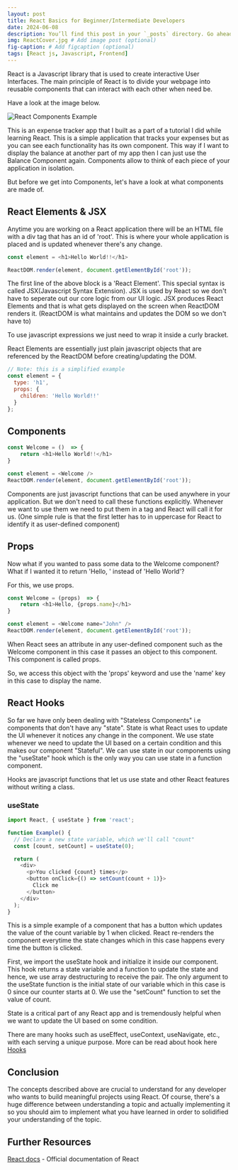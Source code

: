 ```yaml
---
layout: post
title: React Basics for Beginner/Intermediate Developers
date: 2024-06-08
description: You’ll find this post in your `_posts` directory. Go ahead and edit it and re-build the site to see your changes. # Add post description (optional)
img: ReactCover.jpg # Add image post (optional)
fig-caption: # Add figcaption (optional)
tags: [React js, Javascript, Frontend]
---
```



React is a Javascript library that is used to create interactive User Interfaces. The main principle of React is to divide your webpage into reusable components that can interact with each other when need be.

Have a look at the image below.

![React Components Example]({{site.baseurl}}/assets/img/react-components.png)

This is an expense tracker app that I built as a part of a tutorial I did while learning React. This is a simple application that tracks your expenses but as you can see each functionality has its own component. This way if I want to display the balance at another part of my app then I can just use the Balance Component again. Components allow to think of each piece of your application in isolation.

But before we get into Components, let's have a look at what components are made of.

## React Elements & JSX

Anytime you are working on a React application there will be an HTML file with a div tag that has an id of 'root'. This is where your whole application is placed and is updated whenever there's any change.

```javascript
const element = <h1>Hello World!!</h1>

ReactDOM.render(element, document.getElementById('root'));
```

The first line of the above block is a 'React Element'. This special syntax is called JSX(Javascript Syntax Extension). JSX is used by React so we don't have to seperate out our core logic from our UI logic. JSX produces React Elements and that is what gets displayed on the screen when ReactDOM renders it. (ReactDOM is what maintains and updates the DOM so we don't have to)

To use javascript expressions we just need to wrap it inside a curly bracket.

React Elements are essentially just plain javascript objects that are referenced by the ReactDOM before creating/updating the DOM.

```javascript
// Note: this is a simplified example
const element = {
  type: 'h1',
  props: {
    children: 'Hello World!!'
  }
};
```


## Components

```javascript
const Welcome = ()  => {
    return <h1>Hello World!!</h1>
}

const element = <Welcome />
ReactDOM.render(element, document.getElementById('root'));
```

Components are just javascript functions that can be used anywhere in your application. But we don't need to call these functions explicitly. Whenever we want to use them we need to put them in a tag and React will call it for us. (One simple rule is that the first letter has to in uppercase for React to identify it as user-defined component)

## Props

Now what if you wanted to pass some data to the Welcome component? What if I wanted it to return 'Hello, <name>' instead of 'Hello World'?

For this, we use props. 
  
```javascript
const Welcome = (props)  => {
    return <h1>Hello, {props.name}</h1>
}

const element = <Welcome name="John" />
ReactDOM.render(element, document.getElementById('root'));
```
 
When React sees an attribute in any user-defined component such as the Welcome component in this case it passes an object to this component. This component is called props. 

So, we access this object with the 'props' keyword and use the 'name' key in this case to display the name.
  
## React Hooks

So far we have only been dealing with "Stateless Components" i.e components that don't have any "state". State is what React uses to update the UI whenever it notices any change in the component. We use state whenever we need to update the UI based on a certain condition and this makes our component "Stateful". We can use state in our components using the "useState" hook which is the only way you can use state in a function component. 
  
Hooks are javascript functions that let us use state and other React features without writing a class. 
  
### useState

```javascript
import React, { useState } from 'react';

function Example() {
  // Declare a new state variable, which we'll call "count"
  const [count, setCount] = useState(0);

  return (
    <div>
      <p>You clicked {count} times</p>
      <button onClick={() => setCount(count + 1)}>
        Click me
      </button>
    </div>
  );
}
```

This is a simple example of a component that has a button which updates the value of the count variable by 1 when clicked. React re-renders the component everytime the state changes which in this case happens every time the button is clicked. 

First, we import the useState hook and initialize it inside our component. This hook returns a state variable and a function to update the state and hence, we use array destructuring to receive the pair. The only argument to the useState function is the initial state of our variable which in this case is 0 since our counter starts at 0. We use the "setCount" function to set the value of count. 
  
State is a critical part of any React app and is tremendously helpful when we want to update the UI based on some condition.
  
There are many hooks such as useEffect, useContext, useNavigate, etc., with each serving a unique purpose. More can be read about hook here [Hooks](https://reactjs.org/docs/hooks-intro.html)
  
  
## Conclusion

The concepts described above are crucial to understand for any developer who wants to build meaningful projects using React. Of course, there's a huge difference between understanding a topic and actually implementing it so you should aim to implement what you have learned in order to solidified your understanding of the topic.
  
## Further Resources
  
[React docs](https://reactjs.org/docs/hello-world.html) - Official documentation of React


  
